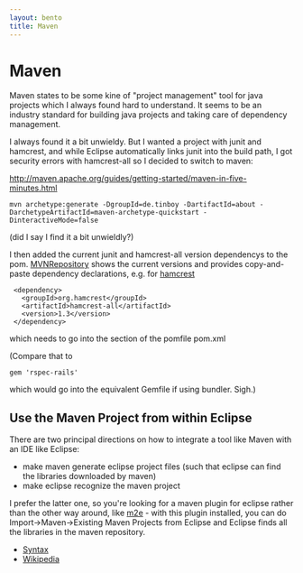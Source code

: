 ```yaml
---
layout: bento
title: Maven
---
```


Maven
========

Maven states to be some kine of "project management" tool for java projects which
I always found hard to understand. It seems to be an industry standard for
building java projects and taking care of dependency management.

I always found it a bit unwieldy. But I wanted a project with junit and
hamcrest, and while Eclipse automatically links junit into the build path,
I got security errors with hamcrest-all so I decided to switch to maven:

http://maven.apache.org/guides/getting-started/maven-in-five-minutes.html

    mvn archetype:generate -DgroupId=de.tinboy -DartifactId=about -DarchetypeArtifactId=maven-archetype-quickstart -DinteractiveMode=false

(did I say I find it a bit unwieldly?)

I then added the current junit and hamcrest-all version dependencys to the pom.
[MVNRepository]() shows the current versions and provides copy-and-paste dependency
declarations, e.g. for [hamcrest](http://mvnrepository.com/artifact/org.hamcrest/hamcrest-all/1.3)

     <dependency>
       <groupId>org.hamcrest</groupId>
       <artifactId>hamcrest-all</artifactId>
       <version>1.3</version>
     </dependency>

which needs to go into the <dependencies> section of the pomfile pom.xml

(Compare that to

    gem 'rspec-rails'

which would go into the equivalent Gemfile if using bundler. Sigh.)

Use the Maven Project from within Eclipse
---------------------------------------------

There are two principal directions on how to integrate a tool like Maven with
an IDE like Eclipse:
- make maven generate eclipse project files (such that eclipse can find the
  libraries downloaded by maven)
- make eclipse recognize the maven project

I prefer the latter one, so you're looking for a maven plugin for eclipse rather
than the other way around, like
[m2e](http://eclipse.org/m2e/) - with this plugin installed, you can do
Import->Maven->Existing Maven Projects from Eclipse and Eclipse finds all
the libraries in the maven repository.




* [Syntax](http://daringfireball.net/projects/markdown/syntax/)
* [Wikipedia](http://en.wikipedia.org/wiki/Markdown)

